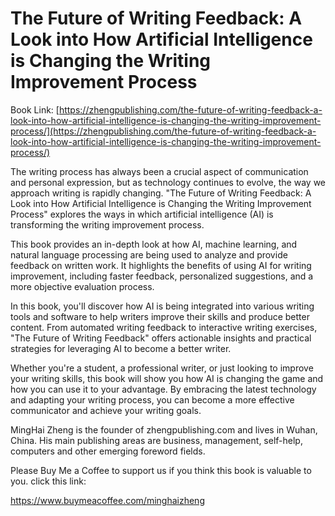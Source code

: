 # The Future of Writing Feedback: A Look into How Artificial Intelligence is Changing the Writing Improvement Process

Book Link: [https://zhengpublishing.com/the-future-of-writing-feedback-a-look-into-how-artificial-intelligence-is-changing-the-writing-improvement-process/](https://zhengpublishing.com/the-future-of-writing-feedback-a-look-into-how-artificial-intelligence-is-changing-the-writing-improvement-process/)

The writing process has always been a crucial aspect of communication and personal expression, but as technology continues to evolve, the way we approach writing is rapidly changing. "The Future of Writing Feedback: A Look into How Artificial Intelligence is Changing the Writing Improvement Process" explores the ways in which artificial intelligence (AI) is transforming the writing improvement process.

This book provides an in-depth look at how AI, machine learning, and natural language processing are being used to analyze and provide feedback on written work. It highlights the benefits of using AI for writing improvement, including faster feedback, personalized suggestions, and a more objective evaluation process.

In this book, you'll discover how AI is being integrated into various writing tools and software to help writers improve their skills and produce better content. From automated writing feedback to interactive writing exercises, "The Future of Writing Feedback" offers actionable insights and practical strategies for leveraging AI to become a better writer.

Whether you're a student, a professional writer, or just looking to improve your writing skills, this book will show you how AI is changing the game and how you can use it to your advantage. By embracing the latest technology and adapting your writing process, you can become a more effective communicator and achieve your writing goals.

MingHai Zheng is the founder of zhengpublishing.com and lives in Wuhan, China. His main publishing areas are business, management, self-help, computers and other emerging foreword fields.

Please Buy Me a Coffee to support us if you think this book is valuable to you. click this link:

https://www.buymeacoffee.com/minghaizheng
